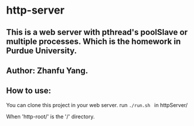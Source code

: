 # http-server

## This is a web server with pthread's poolSlave or multiple processes. Which is the homework in Purdue University.

## Author: Zhanfu Yang.

## How to use:

You can clone this project in your web server.  run  `./run.sh ` in httpServer/

When 'http-root/' is the '/' directory.
